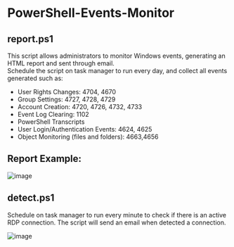 # PowerShell-Events-Monitor

## report.ps1

This script allows administrators to monitor Windows events, generating an HTML report and sent through email.  
Schedule the script on task manager to run every day, and collect all events generated such as: 

- User Rights Changes: 4704, 4670 
- Group Settings: 4727, 4728, 4729 
- Account Creation: 4720, 4726, 4732, 4733 
- Event Log Clearing: 1102 
- PowerShell Transcripts 
- User Login/Authentication Events: 4624, 4625 
- Object Monitoring (files and folders): 4663,4656 

## Report Example:
![image](https://user-images.githubusercontent.com/104074960/164303694-aeab83d0-87f4-48fe-a91d-ec75d37d1d41.png)

## detect.ps1

Schedule on task manager to run every minute to check if there is an active RDP connection. The script will send an email when detected a connection.

![image](https://user-images.githubusercontent.com/104074960/164304366-7290f335-4c81-4ad3-9962-8af936f62d16.png)
